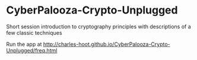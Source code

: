 # CyberPalooza-Crypto-Unplugged
Short session introduction to cryptography principles with descriptions of a few classic techniques

Run the app at http://charles-hoot.github.io/CyberPalooza-Crypto-Unplugged/freq.html


